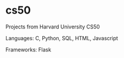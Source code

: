 # cs50
Projects from Harvard University CS50

Languages: C, Python, SQL, HTML, Javascript

Frameworks: Flask
